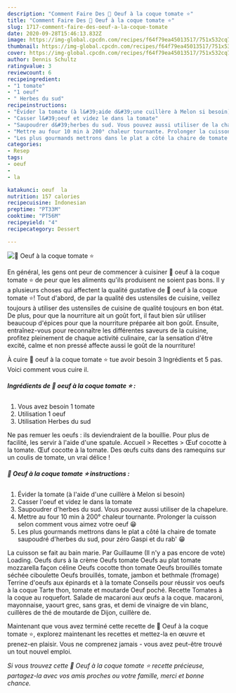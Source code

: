 ```yaml
---
description: "Comment Faire Des 🌺 Oeuf à la coque tomate ⭐"
title: "Comment Faire Des 🌺 Oeuf à la coque tomate ⭐"
slug: 1717-comment-faire-des-oeuf-a-la-coque-tomate
date: 2020-09-28T15:46:13.832Z
image: https://img-global.cpcdn.com/recipes/f64f79ea45013517/751x532cq70/🌺-oeuf-a-la-coque-tomate-⭐-photo-principale-de-la-recette.jpg
thumbnail: https://img-global.cpcdn.com/recipes/f64f79ea45013517/751x532cq70/🌺-oeuf-a-la-coque-tomate-⭐-photo-principale-de-la-recette.jpg
cover: https://img-global.cpcdn.com/recipes/f64f79ea45013517/751x532cq70/🌺-oeuf-a-la-coque-tomate-⭐-photo-principale-de-la-recette.jpg
author: Dennis Schultz
ratingvalue: 3
reviewcount: 6
recipeingredient:
- "1 tomate"
- "1 oeuf"
- " Herbes du sud"
recipeinstructions:
- "Évider la tomate (à l&#39;aide d&#39;une cuillère à Melon si besoin)"
- "Casser l&#39;oeuf et videz le dans la tomate"
- "Saupoudrer d&#39;herbes du sud. Vous pouvez aussi utiliser de la chapelure."
- "Mettre au four 10 min à 200° chaleur tournante. Prolonger la cuisson selon comment vous aimez votre oeuf 😁"
- "Les plus gourmands mettrons dans le plat a côté la chaire de tomate saupoudré d&#39;herbes du sud, pour zéro Gaspi et du rab&#39; 😁"
categories:
- Resep
tags:
- oeuf
- 
- la

katakunci: oeuf  la 
nutrition: 157 calories
recipecuisine: Indonesian
preptime: "PT33M"
cooktime: "PT56M"
recipeyield: "4"
recipecategory: Dessert

---
```



![🌺 Oeuf à la coque tomate ⭐](https://img-global.cpcdn.com/recipes/f64f79ea45013517/751x532cq70/🌺-oeuf-a-la-coque-tomate-⭐-photo-principale-de-la-recette.jpg)

En général, les gens ont peur de commencer à cuisiner 🌺 oeuf à la coque tomate ⭐ de peur que les aliments qu'ils produisent ne soient pas bons. Il y a plusieurs choses qui affectent la qualité gustative de 🌺 oeuf à la coque tomate ⭐! Tout d'abord, de par la qualité des ustensiles de cuisine, veillez toujours à utiliser des ustensiles de cuisine de qualité toujours en bon état. De plus, pour que la nourriture ait un goût fort, il faut bien sûr utiliser beaucoup d'épices pour que la nourriture préparée ait bon goût. Ensuite, entraînez-vous pour reconnaître les différentes saveurs de la cuisine, profitez pleinement de chaque activité culinaire, car la sensation d'être excité, calme et non pressé affecte aussi le goût de la nourriture!

<!--inarticleads1-->

À cuire 🌺 oeuf à la coque tomate ⭐ tue avoir besoin 3 Ingrédients et 5 pas. Voici comment vous cuire il.

##### Ingrédients de 🌺 oeuf à la coque tomate ⭐ :

1. Vous avez besoin 1 tomate
1. Utilisation 1 oeuf
1. Utilisation  Herbes du sud


Ne pas remuer les oeufs : ils deviendraient de la bouillie. Pour plus de facilité, les servir à l&#39;aide d&#39;une spatule. Accueil &gt; Recettes &gt; Œuf cocotte à la tomate. Œuf cocotte à la tomate. Des œufs cuits dans des ramequins sur un coulis de tomate, un vrai délice ! 

<!--inarticleads2-->

##### 🌺 Oeuf à la coque tomate ⭐ instructions :

1. Évider la tomate (à l&#39;aide d&#39;une cuillère à Melon si besoin)
1. Casser l&#39;oeuf et videz le dans la tomate
1. Saupoudrer d&#39;herbes du sud. Vous pouvez aussi utiliser de la chapelure.
1. Mettre au four 10 min à 200° chaleur tournante. Prolonger la cuisson selon comment vous aimez votre oeuf 😁
1. Les plus gourmands mettrons dans le plat a côté la chaire de tomate saupoudré d&#39;herbes du sud, pour zéro Gaspi et du rab&#39; 😁


La cuisson se fait au bain marie. Par Guillaume (Il n&#39;y a pas encore de vote) Loading. Oeufs durs à la crème Oeufs tomate Oeufs au plat tomate mozzarella façon céline Oeufs cocotte thon tomate Oeufs brouillés tomate séchée ciboulette Oeufs brouillés, tomate, jambon et bethmale (fromage) Terrine d&#39;oeufs aux épinards et à la tomate Conseils pour réussir vos oeufs à la coque Tarte thon, tomate et moutarde Oeuf poché. Recette Tomates à la coque au roquefort. Salade de macaroni aux œufs a la coque. macaroni, mayonnaise, yaourt grec, sans gras, et demi de vinaigre de vin blanc, cuillères de thé de moutarde de Dijon, cuillère de. 

<!--inarticleads1-->

<p>
Maintenant que vous avez terminé cette recette de 🌺 Oeuf à la coque tomate ⭐, explorez maintenant les recettes et mettez-la en œuvre et prenez-en plaisir. Vous ne comprenez jamais - vous avez peut-être trouvé un tout nouvel emploi.
</p>

<p>
<i>Si vous trouvez cette 🌺 Oeuf à la coque tomate ⭐ recette précieuse, partagez-la avec vos amis proches ou votre famille, merci et bonne chance.</i>
</p>
